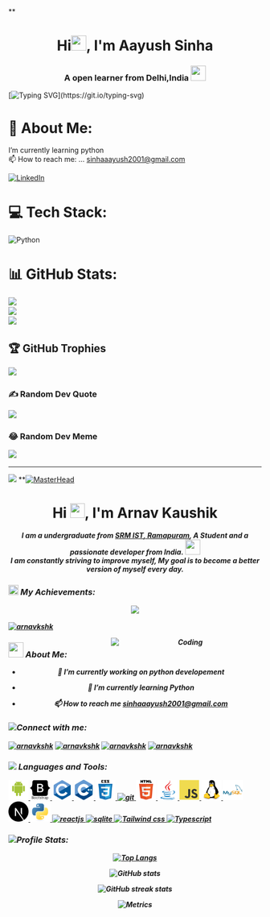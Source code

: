 **

<!--
**Aayushsinha09/Aayushsinha09** is a ✨ _special_ ✨ repository because its `README.md` (this file) appears on your GitHub profile.

Here are some ideas to get you started:

- 🔭 I’m currently working on ...
- 🌱 I’m currently learning ...
- 👯 I’m looking to collaborate on ...
- 🤔 I’m looking for help with ...
- 💬 Ask me about ...
- 📫 How to reach me: ...
- 😄 Pronouns: ...
- ⚡ Fun fact: ...
-->

 <h1 align="center">Hi<img src="https://media0.giphy.com/media/w1OBpBd7kJqHrJnJ13/giphy.gif?cid=ecf05e47h725kwv0sspzozkw09vmylceczlowrmxd1pljclb&rid=giphy.gif&ct=s" width="30px" height="30px">, I'm Aayush Sinha</h1>
<h3 align="center">A open learner  from Delhi,India  <img src="https://github.com/iamimmanuelraj/iamimmanuelraj/blob/master/Assets/Developer.gif" width="30px" height="30px"></h3>

[![Typing SVG](https://readme-typing-svg.demolab.com?font=Fira+Code&pause=1000&center=true&width=435&lines=Computer+Enthusiast;)](https://git.io/typing-svg)

# 💫 About Me:
 I’m currently learning  python <br>
📫 How to reach me: ...
sinhaaayush2001@gmail.com

[![LinkedIn](https://img.shields.io/badge/LinkedIn-%230077B5.svg?logo=linkedin&logoColor=white)](https://www.linkedin.com/in/aayush-sinha-1a1a4b1a5/)

# 💻 Tech Stack:
 ![Python](https://img.shields.io/badge/python-3670A0?style=plastic&logo=python&logoColor=ffdd54) 

# 📊 GitHub Stats:
![](https://github-readme-stats.vercel.app/api?username=Aayushsinh09&theme=dark&hide_border=false&include_all_commits=true&count_private=false)<br/>
![](https://github-readme-streak-stats.herokuapp.com/?user=Aayushsinha09&theme=dark&hide_border=false)<br/>
![](https://github-readme-stats.vercel.app/api/top-langs/?username=Aayushsinha09&theme=dark&hide_border=false&include_all_commits=true&count_private=false&layout=compact)

## 🏆 GitHub Trophies
![](https://github-profile-trophy.vercel.app/?username=Anshojha&theme=radical&no-frame=false&no-bg=true&margin-w=4)


### ✍️ Random Dev Quote
![](https://quotes-github-readme.vercel.app/api?type=horizontal&theme=radical)

### 😂 Random Dev Meme
<img src="https://random-memer.herokuapp.com/" width="512px"/>

---
[![](https://visitcount.itsvg.in/api?id=Anshojha&icon=0&color=0)](https://visitcount.itsvg.in)
**[![MasterHead](https://www.digitalsolutionservices.com/img/services/website1.gif)](https://github.com/arnavkshk)
<h1 align="center">Hi <a href="https://github.com/arnavkshk"><img src="https://github.com/iamimmanuelraj/iamimmanuelraj/blob/master/Assets/Hi.gif" width="29px" height="29px"></a>, I'm Arnav Kaushik</h1>
<h4 align="center"><i>
I am a undergraduate from <a href="https://www.srmist.edu.in/"> <b>SRM IST</b>, Ramapuram</a>, A Student and a passionate developer from India. <a href="https://www.linkedin.com/in/arnavkshk/"><img src="https://github.com/iamimmanuelraj/iamimmanuelraj/blob/master/Assets/Developer.gif" width="30px" height="30px"></a><br>
I am constantly striving to improve myself, My goal is to become a better version of myself every day. 

<h3 align="left"><a href="https://github.com/ryo-ma/github-profile-trophy"><img src="https://github.com/iamimmanuelraj/iamimmanuelraj/blob/master/Assets/Medal.gif" width="20px" height="20px"></a> My Achievements:</h3>

![](https://github-profile-trophy.vercel.app/?username=arnavkshk&theme=discord&no-frame=false&no-bg=false&margin-w=4&margin-h=4)

<p align="left"> <a href="https://twitter.com/arnavkshk" target="blank"><img src="https://img.shields.io/twitter/follow/arnavkshk?logo=twitter&style=for-the-badge" alt="arnavkshk" /></a> </p>

<a href="https://github.com/arnavkshk?tab=repositories"><img align="right" alt="Coding" width="300" src="https://i.pinimg.com/originals/e4/26/70/e426702edf874b181aced1e2fa5c6cde.gif"></a>

<h3 align="left"><a href="https://www.linkedin.com/in/arnavkshk/"><img src="https://github.com/iamimmanuelraj/iamimmanuelraj/blob/master/Assets/Developer.gif" width="30px" height="30px"></a> About Me:</h3>

- 🔭 I’m currently working on python developement

- 🌱 I’m currently learning **Python**

- 📫 How to reach me **sinhaaayush2001@gmail.com**

<h3 align="left"><a href="https://linktr.ee/arnavkshk"><img src="https://github.com/iamimmanuelraj/iamimmanuelraj/blob/master/Assets/Handshake.gif" height="32px"></a>Connect with me:</h3>
<p align="left">
<a href="https://twitter.com/arnavkshk" target="blank"><img align="center" src="https://raw.githubusercontent.com/rahuldkjain/github-profile-readme-generator/master/src/images/icons/Social/twitter.svg" alt="arnavkshk" height="30" width="40" /></a>
<a href="https://linkedin.com/in/arnavkshk" target="blank"><img align="center" src="https://raw.githubusercontent.com/rahuldkjain/github-profile-readme-generator/master/src/images/icons/Social/linked-in-alt.svg" alt="arnavkshk" height="30" width="40" /></a>
<a href="https://stackoverflow.com/users/16950216/arnavkshk" target="blank"><img align="center" src="https://raw.githubusercontent.com/rahuldkjain/github-profile-readme-generator/master/src/images/icons/Social/stack-overflow.svg" alt="arnavkshk" height="30" width="40" /></a>
<a href="https://instagram.com/arnavkshk" target="blank"><img align="center" src="https://raw.githubusercontent.com/rahuldkjain/github-profile-readme-generator/master/src/images/icons/Social/instagram.svg" alt="arnavkshk" height="30" width="40" /></a>
</p>

<h3 align="left"><a href="https://www.w3schools.com"><img src="https://github.com/arnavkshk/arnavkshk/blob/main/assets/output-onlinegiftools%20(3).gif" height="30px"></a> Languages and Tools:</h3>
<p align="left"> <a href="https://developer.android.com" target="_blank" rel="noreferrer"> <img src="https://raw.githubusercontent.com/devicons/devicon/master/icons/android/android-original-wordmark.svg" alt="android" width="40" height="40"/> </a> <a href="https://getbootstrap.com" target="_blank" rel="noreferrer"> <img src="https://raw.githubusercontent.com/devicons/devicon/master/icons/bootstrap/bootstrap-plain-wordmark.svg" alt="bootstrap" width="40" height="40"/> </a><a href="https://www.cprogramming.com/" target="_blank" rel="noreferrer"> <img src="https://raw.githubusercontent.com/devicons/devicon/master/icons/c/c-original.svg" alt="c" width="40" height="40"/> </a> <a href="https://www.w3schools.com/cpp/" target="_blank" rel="noreferrer"> <img src="https://raw.githubusercontent.com/devicons/devicon/master/icons/cplusplus/cplusplus-original.svg" alt="cplusplus" width="40" height="40"/> </a> <a href="https://www.w3schools.com/css/" target="_blank" rel="noreferrer"> <img src="https://raw.githubusercontent.com/devicons/devicon/master/icons/css3/css3-original-wordmark.svg" alt="css3" width="40" height="40"/> </a> <a href="https://git-scm.com/" target="_blank" rel="noreferrer"> <img src="https://www.vectorlogo.zone/logos/git-scm/git-scm-icon.svg" alt="git" width="40" height="40"/> </a> <a href="https://www.w3.org/html/" target="_blank" rel="noreferrer"> <img src="https://raw.githubusercontent.com/devicons/devicon/master/icons/html5/html5-original-wordmark.svg" alt="html5" width="40" height="40"/> </a> <a href="https://www.java.com" target="_blank" rel="noreferrer"> <img src="https://raw.githubusercontent.com/devicons/devicon/master/icons/java/java-original.svg" alt="java" width="40" height="40"/> </a> <a href="https://developer.mozilla.org/en-US/docs/Web/JavaScript" target="_blank" rel="noreferrer"> <img src="https://raw.githubusercontent.com/devicons/devicon/master/icons/javascript/javascript-original.svg" alt="javascript" width="40" height="40"/> </a>  <a href="https://www.linux.org/" target="_blank" rel="noreferrer"> <img src="https://raw.githubusercontent.com/devicons/devicon/master/icons/linux/linux-original.svg" alt="linux" width="40" height="40"/>  <a href="https://www.mysql.com/" target="_blank" rel="noreferrer"> <img src="https://raw.githubusercontent.com/devicons/devicon/master/icons/mysql/mysql-original-wordmark.svg" alt="mysql" width="40" height="40"/> </a> <a href="https://nextjs.org" target="_blank" rel="noreferrer"> <img src="https://raw.githubusercontent.com/devicons/devicon/master/icons/nextjs/nextjs-original.svg" alt="NextJS" width="40" height="40"/> </a>  <a href="https://www.python.org" target="_blank" rel="noreferrer"> <img src="https://raw.githubusercontent.com/devicons/devicon/master/icons/python/python-original.svg" alt="python" width="40" height="40"/> </a> <a href="https://www.reactjs.org/" target="_blank" rel="noreferrer"> <img src="https://www.vectorlogo.zone/logos/reactjs/reactjs-icon.svg" alt="reactjs" width="40" height="40"/> </a> <a href="https://www.sqlite.org/" target="_blank" rel="noreferrer"> <img src="https://www.vectorlogo.zone/logos/sqlite/sqlite-icon.svg" alt="sqlite" width="40" height="40"/> </a> <a href="https://tailwindcss.com" target="_blank" rel="noreferrer"> <img src="https://www.vectorlogo.zone/logos/tailwindcss/tailwindcss-icon.svg" alt="Tailwind css" width="40" height="40"/> </a> <a href="https://www.typescriptlang.org" target="_blank" rel="noreferrer"> <img src="https://www.vectorlogo.zone/logos/typescriptlang/typescriptlang-icon.svg" alt="Typescript" width="40" height="40"/> </a> 
 </p>
<h3 align="left"><a href="https://github.com/anuraghazra/github-readme-stats"><img src="https://github.com/arnavkshk/arnavkshk/blob/main/assets/output-onlinegiftools%20(4).gif" height="30px"></a>Profile Stats:</h3>

[![Top Langs](https://github-readme-stats.vercel.app/api/top-langs/?username=arnavkshk&theme=nord&layout=compact)](https://github.com/anuraghazra/github-readme-stats)

![GitHub stats](https://github-readme-stats.vercel.app/api?username=arnavkshk&show_icons=true&theme=nord)  

![GitHub streak stats](https://github-readme-streak-stats.herokuapp.com/?user=arnavkshk&theme=nord)  

![Metrics](https://metrics.lecoq.io/arnavkshk?template=classic&config.timezone=Asia%2FCalcutta)
